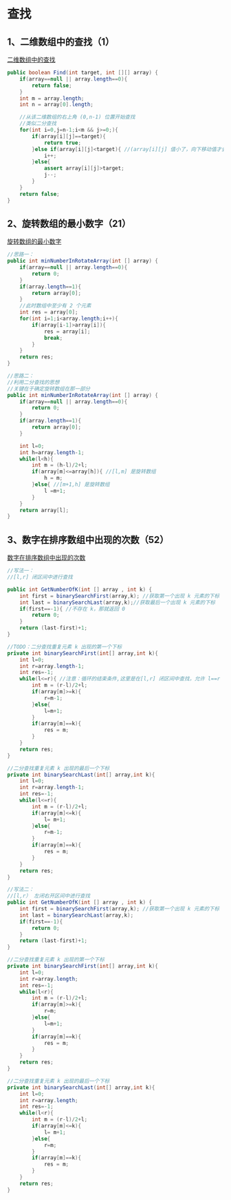 # 查找

## 1、二维数组中的查找（1）

[二维数组中的查找](https://www.nowcoder.com/practice/abc3fe2ce8e146608e868a70efebf62e?tpId=13&tqId=11154&tPage=1&rp=1&ru=/ta/coding-interviews&qru=/ta/coding-interviews/question-ranking)

```java
public boolean Find(int target, int [][] array) {
    if(array==null || array.length==0){
        return false;
    }
    int m = array.length;
    int n = array[0].length;

    //从该二维数组的右上角 (0,n-1) 位置开始查找
    //类似二分查找
    for(int i=0,j=n-1;i<m && j>=0;){
        if(array[i][j]==target){
            return true;
        }else if(array[i][j]<target){ //(array[i][j] 值小了，向下移动值才会变大
            i++;
        }else{
            assert array[i][j]>target;
            j--;
        }
    }
    return false;
}
```



## 2、旋转数组的最小数字（21）

[旋转数组的最小数字](https://www.nowcoder.com/practice/9f3231a991af4f55b95579b44b7a01ba?tpId=13&tqId=11159&tPage=1&rp=1&ru=/ta/coding-interviews&qru=/ta/coding-interviews/question-ranking)

```java
//思路一：
public int minNumberInRotateArray(int [] array) {
    if(array==null || array.length==0){
        return 0;
    }
    if(array.length==1){
        return array[0];
    }
    //此时数组中至少有 2 个元素
    int res = array[0];
    for(int i=1;i<array.length;i++){
        if(array[i-1]>array[i]){
            res = array[i];
            break;
        }
    }
    return res;
}
```

```java
//思路二：
//利用二分查找的思想
//关键在于确定旋转数组在那一部分
public int minNumberInRotateArray(int [] array) {
    if(array==null || array.length==0){
        return 0;
    }
    if(array.length==1){
        return array[0];
    }

    int l=0;
    int h=array.length-1;
    while(l<h){
        int m = (h-l)/2+l;
        if(array[m]<=array[h]){ //[l,m] 是旋转数组
            h = m;
        }else{ //[m+1,h] 是旋转数组
            l =m+1;
        }
    }
    return array[l];
}
```



## 3、数字在排序数组中出现的次数（52）

[数字在排序数组中出现的次数](https://www.nowcoder.com/practice/70610bf967994b22bb1c26f9ae901fa2?tpId=13&tqId=11190&tPage=1&rp=1&ru=/ta/coding-interviews&qru=/ta/coding-interviews/question-ranking)

```java
//写法一：
//[l,r] 闭区间中进行查找

public int GetNumberOfK(int [] array , int k) {
    int first = binarySearchFirst(array,k); //获取第一个出现 k 元素的下标
    int last = binarySearchLast(array,k);//获取最后一个出现 k 元素的下标
    if(first==-1){ //不存在 k，那就返回 0
        return 0;
    }
    return (last-first)+1;
}

//TODO：二分查找重复元素 k 出现的第一个下标
private int binarySearchFirst(int[] array,int k){
    int l=0;
    int r=array.length-1;
    int res=-1;
    while(l<=r){ //注意：循环的结束条件,这里是在[l,r] 闭区间中查找，允许 l==r
        int m = (r-l)/2+l;
        if(array[m]>=k){
            r=m-1;
        }else{
            l=m+1;
        }
        if(array[m]==k){
            res = m;
        }
    }
    return res;
}

//二分查找重复元素 k 出现的最后一个下标
private int binarySearchLast(int[] array,int k){
    int l=0;
    int r=array.length-1;
    int res=-1;
    while(l<=r){
        int m = (r-l)/2+l;
        if(array[m]<=k){
            l= m+1;
        }else{
            r=m-1;
        }
        if(array[m]==k){
            res = m;
        }
    }
    return res;
}
```

```java
//写法二：
//[l,r） 左闭右开区间中进行查找
public int GetNumberOfK(int [] array , int k) {
    int first = binarySearchFirst(array,k); //获取第一个出现 k 元素的下标
    int last = binarySearchLast(array,k);
    if(first==-1){
        return 0;
    }
    return (last-first)+1;
}

//二分查找重复元素 k 出现的第一个下标
private int binarySearchFirst(int[] array,int k){
    int l=0;
    int r=array.length;
    int res=-1;
    while(l<r){
        int m = (r-l)/2+l;
        if(array[m]>=k){
            r=m;
        }else{
            l=m+1;
        }
        if(array[m]==k){
            res = m;
        }
    }
    return res;
}

//二分查找重复元素 k 出现的最后一个下标
private int binarySearchLast(int[] array,int k){
    int l=0;
    int r=array.length;
    int res=-1;
    while(l<r){
        int m = (r-l)/2+l;
        if(array[m]<=k){
            l= m+1;
        }else{
            r=m;
        }
        if(array[m]==k){
            res = m;
        }
    }
    return res;
}
```


